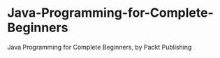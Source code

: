 


# Java-Programming-for-Complete-Beginners
Java Programming for Complete Beginners, by Packt Publishing

